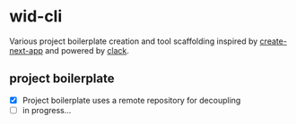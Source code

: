# wid-cli

Various project boilerplate creation and tool scaffolding inspired by [create-next-app](https://github.com/vercel/next.js/tree/canary/packages/create-next-app) and powered by [clack](https://github.com/natemoo-re/clack/tree/main).

## project boilerplate

- [x] Project boilerplate uses a remote repository for decoupling
- [ ] in progress...
